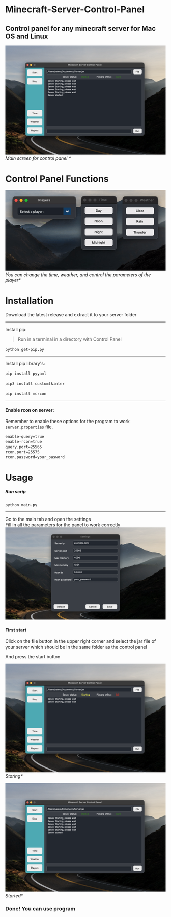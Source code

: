 # Minecraft-Server-Control-Panel
Control panel for any minecraft server for Mac OS and Linux
---
![](documentation_images/started_screen.png)<br />
_Main screen for control panel *_

# Control Panel Functions
![](documentation_images/functions.gif)<br />
_You can change the time, weather, and control the parameters of the player*_

# Installation

Download the latest release and extract it to your server folder

---
Install pip:
>Run in a terminal in a directory with Control Panel 
```
python get-pip.py
```
---
Install pip library's:
```
pip install pyyaml

pip3 install customtkinter

pip install mcrcon
```
---
#### Enable rcon on server:
Remember to enable these options for the program to work [```server.properties```](https://minecraft.gamepedia.com/Server.properties) file.
```
enable-query=true
enable-rcon=true
query.port=25565
rcon.port=25575
rcon.password=your_pasword
```
# Usage
##### Run scrip
```
python main.py 
```
---
Go to the main tab and open the settings<br />
Fill in all the parameters for the panel to work correctly<br />
![](documentation_images/settings.png)

#### First start

Click on the file button in the upper right corner and select the jar file of your server which should be in the same folder as the control panel<br />

And press the start button

![](documentation_images/starting_screen.png)<br />
_Staring*_

![](documentation_images/started_screen.png)<br />
_Started*_

### Done! You can use program 


